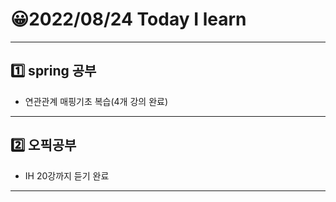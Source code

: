 # 😀2022/08/24 Today I learn
-------------------------
## 1️⃣ spring 공부
  * 연관관계 매핑기초 복습(4개 강의 완료)
------------------------
## 2️⃣ 오픽공부
  * IH 20강까지 듣기 완료
-------------------------
